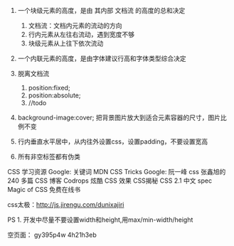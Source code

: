 1. 一个块级元素的高度，是由 其内部 文档流 的高度的总和决定
	1. 文档流：文档内元素的流动的方向
	2. 行内元素从左往右流动，遇到宽度不够
	3. 块级元素从上往下依次流动
2. 一个内联元素的高度，是由字体建议行高和字体类型综合决定
3. 脱离文档流
	1. position:fixed;
	2. position:absolute;
	3. //todo
	
4. background-image:cover;  把背景图片放大到适合元素容器的尺寸，图片比例不变	
5. 行内垂直水平居中，从内往外设置css，设置padding，不要设置宽高
6. 所有非空标签都有伪类

CSS 学习资源
Google: 关键词 MDN
CSS Tricks
Google: 阮一峰 css
张鑫旭的 240 多篇 CSS 博客
Codrops 炫酷 CSS 效果
CSS揭秘
CSS 2.1 中文 spec
Magic of CSS 免费在线书

css太极：http://js.jirengu.com/dunixajiri


PS
	1. 开发中尽量不要设置width和height,用max/min-width/height
	
空页面：	gy395p4w 
	4h21h3eb